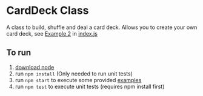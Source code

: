 # CardDeck Class
A class to build, shuffle and deal a card deck. Allows you to create your own card deck, see [Example 2](./index.js#L60) in [index.js](./index.js)

## To run
1. [download node](https://nodejs.org/en/download/)
2. run ```npm install``` (Only needed to run unit tests)
3. run ```npm start``` to execute some provided [examples](./index.js)
4. run ```npm test``` to execute unit tests (requires npm install first)

